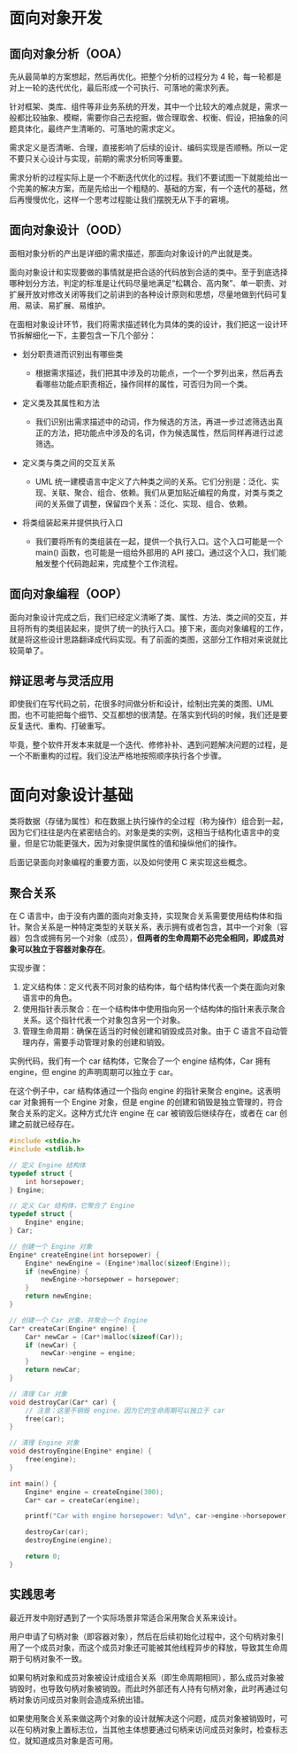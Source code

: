 # 面向对象开发

## 面向对象分析（OOA）

先从最简单的方案想起，然后再优化。把整个分析的过程分为 4 轮，每一轮都是对上一轮的迭代优化，最后形成一个可执行、可落地的需求列表。

针对框架、类库、组件等非业务系统的开发，其中一个比较大的难点就是，需求一般都比较抽象、模糊，需要你自己去挖掘，做合理取舍、权衡、假设，把抽象的问题具体化，最终产生清晰的、可落地的需求定义。

需求定义是否清晰、合理，直接影响了后续的设计、编码实现是否顺畅。所以一定不要只关心设计与实现，前期的需求分析同等重要。

需求分析的过程实际上是一个不断迭代优化的过程。我们不要试图一下就能给出一个完美的解决方案，而是先给出一个粗糙的、基础的方案，有一个迭代的基础，然后再慢慢优化，这样一个思考过程能让我们摆脱无从下手的窘境。

## 面向对象设计（OOD）

面相对象分析的产出是详细的需求描述，那面向对象设计的产出就是类。

面向对象设计和实现要做的事情就是把合适的代码放到合适的类中。至于到底选择哪种划分方法，判定的标准是让代码尽量地满足“松耦合、高内聚”、单一职责、对扩展开放对修改关闭等我们之前讲到的各种设计原则和思想，尽量地做到代码可复用、易读、易扩展、易维护。

在面相对象设计环节，我们将需求描述转化为具体的类的设计，我们把这一设计环节拆解细化一下，主要包含一下几个部分：

- 划分职责进而识别出有哪些类

  - 根据需求描述，我们把其中涉及的功能点，一个一个罗列出来，然后再去看哪些功能点职责相近，操作同样的属性，可否归为同一个类。

- 定义类及其属性和方法

  - 我们识别出需求描述中的动词，作为候选的方法，再进一步过滤筛选出真正的方法，把功能点中涉及的名词，作为候选属性，然后同样再进行过滤筛选。

- 定义类与类之间的交互关系

  - UML 统一建模语言中定义了六种类之间的关系。它们分别是：泛化、实现、关联、聚合、组合、依赖。我们从更加贴近编程的角度，对类与类之间的关系做了调整，保留四个关系：泛化、实现、组合、依赖。

- 将类组装起来并提供执行入口

  - 我们要将所有的类组装在一起，提供一个执行入口。这个入口可能是一个 main() 函数，也可能是一组给外部用的 API 接口。通过这个入口，我们能触发整个代码跑起来，完成整个工作流程。

## 面向对象编程（OOP）

面向对象设计完成之后，我们已经定义清晰了类、属性、方法、类之间的交互，并且将所有的类组装起来，提供了统一的执行入口。接下来，面向对象编程的工作，就是将这些设计思路翻译成代码实现。有了前面的类图，这部分工作相对来说就比较简单了。

## 辩证思考与灵活应用

即使我们在写代码之前，花很多时间做分析和设计，绘制出完美的类图、UML 图，也不可能把每个细节、交互都想的很清楚。在落实到代码的时候，我们还是要反复迭代、重构、打破重写。

毕竟，整个软件开发本来就是一个迭代、修修补补、遇到问题解决问题的过程，是一个不断重构的过程。我们没法严格地按照顺序执行各个步骤。

# 面向对象设计基础

类将数据（存储为属性）和在数据上执行操作的全过程（称为操作）组合到一起，因为它们往往是内在紧密结合的。对象是类的实例，这相当于结构化语言中的变量，但是它功能更强大，因为对象提供属性的值和操纵他们的操作。

后面记录面向对象编程的重要方面，以及如何使用 C 来实现这些概念。

## 聚合关系

在 C 语言中，由于没有内置的面向对象支持，实现聚合关系需要使用结构体和指针。聚合关系是一种特定类型的关联关系，表示拥有或者包含，其中一个对象（容器）包含或拥有另一个对象（成员），**但两者的生命周期不必完全相同，即成员对象可以独立于容器对象存在**。

实现步骤：

1. 定义结构体：定义代表不同对象的结构体，每个结构体代表一个类在面向对象语言中的角色。
2. 使用指针表示聚合：在一个结构体中使用指向另一个结构体的指针来表示聚合关系。这个指针代表一个对象包含另一个对象。
3. 管理生命周期：确保在适当的时候创建和销毁成员对象。由于 C 语言不自动管理内存，需要手动管理对象的创建和销毁。

实例代码，我们有一个 car 结构体，它聚合了一个 engine 结构体，Car 拥有 engine，但 engine 的声明周期可以独立于 car。

在这个例子中，car 结构体通过一个指向 engine 的指针来聚合 engine。这表明 car 对象拥有一个 Engine 对象，但是 engine 的创建和销毁是独立管理的，符合聚合关系的定义。这种方式允许 engine 在 car 被销毁后继续存在，或者在 car 创建之前就已经存在。

```c
#include <stdio.h>
#include <stdlib.h>

// 定义 Engine 结构体
typedef struct {
    int horsepower;
} Engine;

// 定义 Car 结构体，它聚合了 Engine
typedef struct {
    Engine* engine;
} Car;

// 创建一个 Engine 对象
Engine* createEngine(int horsepower) {
    Engine* newEngine = (Engine*)malloc(sizeof(Engine));
    if (newEngine) {
        newEngine->horsepower = horsepower;
    }
    return newEngine;
}

// 创建一个 Car 对象，并聚合一个 Engine
Car* createCar(Engine* engine) {
    Car* newCar = (Car*)malloc(sizeof(Car));
    if (newCar) {
        newCar->engine = engine;
    }
    return newCar;
}

// 清理 Car 对象
void destroyCar(Car* car) {
    // 注意：这里不销毁 engine，因为它的生命周期可以独立于 car
    free(car);
}

// 清理 Engine 对象
void destroyEngine(Engine* engine) {
    free(engine);
}

int main() {
    Engine* engine = createEngine(300);
    Car* car = createCar(engine);

    printf("Car with engine horsepower: %d\n", car->engine->horsepower);

    destroyCar(car);
    destroyEngine(engine);

    return 0;
}
```

## 实践思考

最近开发中刚好遇到了一个实际场景非常适合采用聚合关系来设计。

用户申请了句柄对象（即容器对象），然后在后续初始化过程中，这个句柄对象引用了一个成员对象，而这个成员对象还可能被其他线程异步的释放，导致其生命周期于句柄对象不一致。

如果句柄对象和成员对象被设计成组合关系（即生命周期相同），那么成员对象被销毁时，也导致句柄对象被销毁。而此时外部还有人持有句柄对象，此时再通过句柄对象访问成员对象则会造成系统出错。

如果使用聚合关系来做这两个对象的设计就解决这个问题，成员对象被销毁时，可以在句柄对象上置标志位，当其他主体想要通过句柄来访问成员对象时，检查标志位，就知道成员对象是否可用。